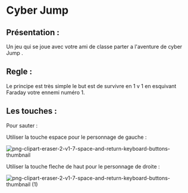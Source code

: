 # Cyber Jump

## Présentation :

Un jeu qui se joue avec votre ami de classe parter a l'aventure de cyber Jump .

## Regle :

Le principe est très simple le but est de survivre en 1 v 1 en esquivant Faraday votre ennemi numéro 1.

## Les touches :

Pour sauter :

Utiliser la touche espace pour le personnage de gauche :

![png-clipart-eraser-2-v1-7-space-and-return-keyboard-buttons-thumbnail](https://github.com/Lioxyze/Video-Game-Brief-2/assets/160881557/7738ef60-05db-4f7b-96a0-5f1d50e4131b)

Utiliser la touche fleche de haut pour le personnage de droite :

![png-clipart-eraser-2-v1-7-space-and-return-keyboard-buttons-thumbnail (1)](https://github.com/Lioxyze/Video-Game-Brief-2/assets/160881557/d8ee14a8-8569-47a5-8ca5-7fc873573440)
